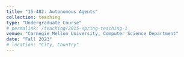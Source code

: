 ```yaml
---
title: "15-482: Autonomous Agents"
collection: teaching
type: "Undergraduate Course"
# permalink: /teaching/2015-spring-teaching-1
venue: "Carnegie Mellon University, Computer Science Department"
date: "Fall 2023"
# location: "City, Country"
---
```


<!-- This is a description of a teaching experience. You can use markdown like any other post.

Heading 1
======

Heading 2
======

Heading 3
====== -->
